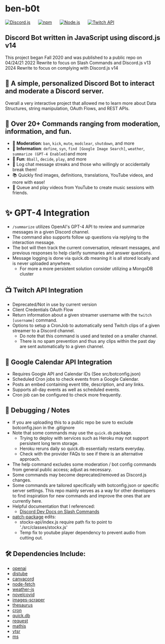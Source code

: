 # ben-b0t

[![Discord.js](https://img.shields.io/badge/discord.js-v13-blue?style=for-the-badge&logo=discord)](https://www.npmjs.com/package/discord.js)
   [![npm](https://img.shields.io/badge/npm-v8.5.2-red?style=for-the-badge&logo=npm)](https://docs.npmjs.com/downloading-and-installing-node-js-and-npm)
   [![Node.js](https://img.shields.io/badge/Node.js-v16.14.2-brightgreen?style=for-the-badge&logo=node.js)](https://nodejs.org/en/)
   [![Twitch API](https://img.shields.io/badge/Twitch%20API-Doc-blueviolet?style=for-the-badge&logo=twitch)](https://dev.twitch.tv/docs/)

## Discord Bot written in JavaScript using discord.js v14

This project began Fall 2020 and was published to a public repo on 04/24/21
2022 Rewrite to focus on Slash Commands and Discord.js v13
2024 Rewrite to focus on complying with Discord.js v14

## 🤖 A simple, personalized Discord Bot to interact and moderate a Discord server.

Overall a very interactive project that allowed me to learn more about Data Structures, string manipulation, OAuth Flows, and REST APIs.

## 👾 Over 20+ Commands ranging from moderation, information, and fun.

- 🚨 **Moderation**: `ban`, `kick`, `mute`, `modclear`, `shutdown`, and more
- 🔎 **Information**: `define`, `syn`, `find [Google Image Search]`, `weather`, `summarize (GPT-4 Enabled)`and more
- 🎊 **Fun**: `8ball`, `decide`, `play`, and more
- 💬 Log chat message streaks and those who willingly or accidentally break them!
- 📚 Quickly find images, definitions, translations, YouTube videos, and more with ease!
- 🎵 Queue and play videos from YouTube to create music sessions with friends.

# ✨ GPT-4 Integration

- `/summarize` utilizes OpenAI's GPT-4 API to review and summarize messages in a given Discord channel.
- The command also supports follow up questions via replying to the interaction message.
- The bot will then track the current conversation, relevant messages, and previous responses to help clarify summaries and answer questions.
- Message logging is done via quick.db meaning it is all stored locally and is never uploaded anywhere.
  - For more a more persistent solution consider utilizing a MongoDB cluster

## 📺 Twitch API Integration

- Deprecated/Not in use by current version
- Client Credentials OAuth Flow
- Return information about a given streamer username with the `twitch [username]` command.
- Options to setup a CronJob to automatically send Twitch clips of a given streamer to a Discord channel.
  - Do note that this command is used and tested on a smaller channel.
  - There is no spam prevention and thus any clips within the past day are sent automatically to a given channel.

## 📅 Google Calendar API Integration

- Requires Google API and Calendar IDs (See src/botconfig.json)
- Scheduled Cron jobs to check events from a Google Calendar.
- Posts an embed containing event title, description, and any links.
- Supports all-day events as well as scheduled events.
- Cron job can be configured to check more frequently.

## 🧰 Debugging / Notes

- If you are uploading this to a public repo be sure to exclude botconfig.json in the .gitignore
- Note that some commands may use the `quick.db` package.
  - Trying to deploy with services such as Heroku may not support persistent long term storage.
  - Heroku reruns daily so quick.db essentially restarts everyday.
  - Check with the provider FAQs to see if there is an alternative approach.
- The help command excludes some moderation / bot config commands from general public access; adjust as necessary.
- Some commands may become deprecated/removed as Discord.js changes.
- Some commands are tailored specifically with botconfig.json or specific server settings. This repo mainly serves as a way for other developers to find inspiration for new commands and improve the ones that are currently here.
- Helpful documentation that I referenced:
  - [Discord Dev Docs on Slash Commands](https://discord.com/developers/docs/interactions/slash-commands)
- [patch-package](https://www.npmjs.com/package/patch-package) edits:
  - stockx-api/index.js require path fix to point to './src/classes/stockx.js'
  - Temp fix to youtube player dependency to prevent audio from cutting out.

## 🛠 Dependencies Include:

- [openai](https://www.npmjs.com/package/openai)
- [distube](https://www.npmjs.com/package/distube)
- [canvacord](https://canvacord.js.org/#/)
- [node-fetch](https://www.npmjs.com/package/node-fetch)
- [weather-js](https://www.npmjs.com/package/weather-js)
- [novelcovid](https://www.npmjs.com/package/novelcovid)
- [images-scraper](https://www.npmjs.com/package/images-scraper)
- [thesaurus](https://www.npmjs.com/package/thesaurus)
- [cron](https://www.npmjs.com/package/cron)
- [quick.db](https://www.npmjs.com/package/quick.db)
- [request](https://www.npmjs.com/package/request)
- [mathjs](https://www.npmjs.com/package/mathjs)
- [ytsr](https://www.npmjs.com/package/ytsr)
- [ms](https://www.npmjs.com/package/ms)
